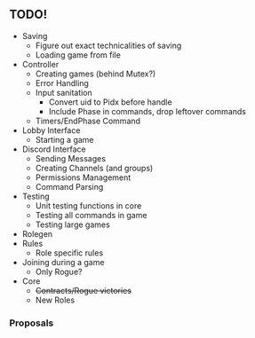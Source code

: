 
## TODO!
- Saving
    - Figure out exact technicalities of saving
    - Loading game from file
- Controller
    - Creating games (behind Mutex?)
    - Error Handling
    - Input sanitation
        - Convert uid to Pidx before handle
        - Include Phase in commands, drop leftover commands
    - Timers/EndPhase Command
- Lobby Interface
    - Starting a game
- Discord Interface
    - Sending Messages
    - Creating Channels (and groups)
    - Permissions Management
    - Command Parsing
- Testing
    - Unit testing functions in core
    - Testing all commands in game
    - Testing large games
- Rolegen
- Rules
    - Role specific rules
- Joining during a game
    - Only Rogue?
- Core
    - ~~Contracts/Rogue victories~~
    - New Roles

### Proposals
